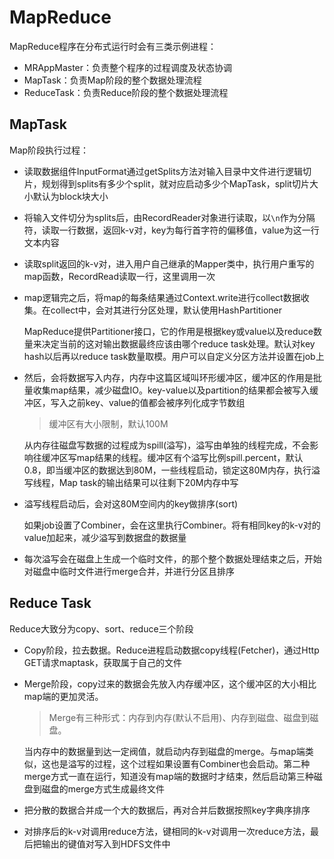 # MapReduce

MapReduce程序在分布式运行时会有三类示例进程：

- MRAppMaster：负责整个程序的过程调度及状态协调
- MapTask：负责Map阶段的整个数据处理流程
- ReduceTask：负责Reduce阶段的整个数据处理流程

## MapTask

Map阶段执行过程：

- 读取数据组件InputFormat通过getSplits方法对输入目录中文件进行逻辑切片，规划得到splits有多少个split，就对应启动多少个MapTask，split切片大小默认为block块大小

- 将输入文件切分为splits后，由RecordReader对象进行读取，以`\n`作为分隔符，读取一行数据，返回k-v对，key为每行首字符的偏移值，value为这一行文本内容

- 读取split返回的k-v对，进入用户自己继承的Mapper类中，执行用户重写的map函数，RecordRead读取一行，这里调用一次

- map逻辑完之后，将map的每条结果通过Context.write进行collect数据收集。在collect中，会对其进行分区处理，默认使用HashPartitioner

  MapReduce提供Partitioner接口，它的作用是根据key或value以及reduce数量来决定当前的这对输出数据最终应该由哪个reduce task处理。默认对key hash以后再以reduce task数量取模。用户可以自定义分区方法并设置在job上

- 然后，会将数据写入内存，内存中这篇区域叫环形缓冲区，缓冲区的作用是批量收集map结果，减少磁盘IO。key-value以及partition的结果都会被写入缓冲区，写入之前key、value的值都会被序列化成字节数组

  > 缓冲区有大小限制，默认100M

  从内存往磁盘写数据的过程成为spill(溢写)，溢写由单独的线程完成，不会影响往缓冲区写map结果的线程。缓冲区有个溢写比例spill.percent，默认0.8，即当缓冲区的数据达到80M，一些线程启动，锁定这80M内存，执行溢写线程，Map task的输出结果可以往剩下20M内存中写

- 溢写线程启动后，会对这80M空间内的key做排序(sort)

  如果job设置了Combiner，会在这里执行Combiner。将有相同key的k-v对的value加起来，减少溢写到数据盘的数据量

- 每次溢写会在磁盘上生成一个临时文件，的那个整个数据处理结束之后，开始对磁盘中临时文件进行merge合并，并进行分区且排序

## Reduce Task

Reduce大致分为copy、sort、reduce三个阶段

- Copy阶段，拉去数据。Reduce进程启动数据copy线程(Fetcher)，通过Http GET请求maptask，获取属于自己的文件

- Merge阶段，copy过来的数据会先放入内存缓冲区，这个缓冲区的大小相比map端的更加灵活。

  > Merge有三种形式：内存到内存(默认不启用)、内存到磁盘、磁盘到磁盘。

  当内存中的数据量到达一定阀值，就启动内存到磁盘的merge。与map端类似，这也是溢写的过程，这个过程如果设置有Combiner也会启动。第二种merge方式一直在运行，知道没有map端的数据时才结束，然后启动第三种磁盘到磁盘的merge方式生成最终文件

- 把分散的数据合并成一个大的数据后，再对合并后数据按照key字典序排序

- 对排序后的k-v对调用reduce方法，键相同的k-v对调用一次reduce方法，最后把输出的键值对写入到HDFS文件中